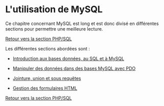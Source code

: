 # L'utilisation de MySQL 

Ce chapitre concernant MySQL est long et est donc divisé en différentes sections pour permettre une meilleure lecture. 

[Retour vers la section PHP/SQL](https://github.com/CalcagnoLoic/aide_memoire/blob/main/R%C3%A9pertoire/phpsql.md)

Les différentes sections abordées sont : 

* [Introduction aux bases données, au SQL et à MySQL](https://github.com/CalcagnoLoic/aide_memoire/blob/main/R%C3%A9pertoire/chapSQL/intro.md)

* [Manipuler des données dans des bases MySQL avec PDO](https://github.com/CalcagnoLoic/aide_memoire/blob/main/R%C3%A9pertoire/chapSQL/manip.md)

* [Jointure, union et sous requêtes](https://github.com/CalcagnoLoic/aide_memoire/blob/main/R%C3%A9pertoire/chapSQL/join.md)

* [Gestion des formulaires HTML](https://github.com/CalcagnoLoic/aide_memoire/blob/main/R%C3%A9pertoire/chapSQL/form.md)

[Retour vers la section PHP/SQL](https://github.com/CalcagnoLoic/aide_memoire/blob/main/R%C3%A9pertoire/phpsql.md)

